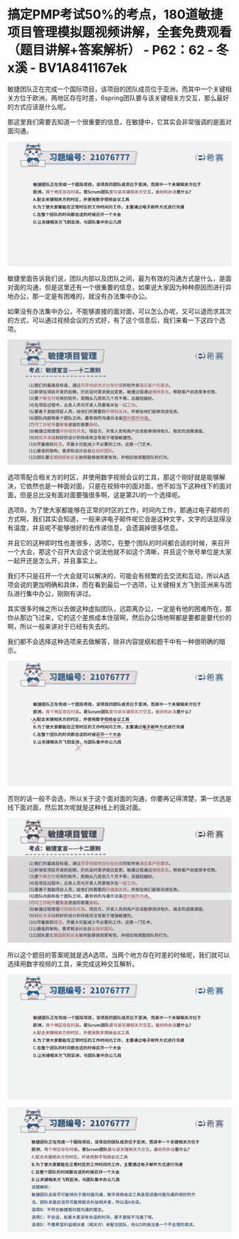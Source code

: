 # 搞定PMP考试50%的考点，180道敏捷项目管理模拟题视频讲解，全套免费观看（题目讲解+答案解析） - P62：62 - 冬x溪 - BV1A841167ek

敏捷团队正在完成一个国际项目，该项目的团队成员位于亚洲，而其中一个关键相关方位于欧洲，两地区存在时差，6spring团队要与该关键相关方交互，那么最好的方式应该是什么呢。

那这里我们需要去知道一个很重要的信息，在敏捷中，它其实会非常强调的是面对面沟通。

![](img/297c7f0fa4a429a20f7f9166226f579a_1.png)

敏捷里面告诉我们说，团队内部以及团队之间，最为有效的沟通方式是什么，是面对面的沟通，但是这里还有一个很重要的信息，如果说大家因为种种原因而进行异地办公，那一定是有困难的，就没有办法集中办公。

如果没有办法集中办公，不能够直接的面对面，可以怎么办呢，又可以退而求其次的方式，可以通过视频会议的方式好，有了这个信息后，我们来看一下这四个选项。



![](img/297c7f0fa4a429a20f7f9166226f579a_3.png)

选项零配合相关方的时区，并使用数字视频会议的工具，那这个刚好就是能够解决，它依然也是一种面对面，只是在视频中的面对面，他不如当下这种线下的面对面，但是总比没有面对面要强很多啊，这是第2U的一个选择呃。

选项B，为了使大家都能够在正常的时区的工作，时间内工作，那通过电子邮件的方式啊，我们其实会知道，一般来讲电子邮件呢它会是这种文字，文字的话显得没有温度，并且呢不能够很好的去传递信息，会遗漏掉很多信息。

并且它的这种即时性也差很多，选项C，在整个团队的时间都合适的时候，来召开一个大会，那这个召开大会这个说法他就不如这个清晰，并且这个账号单位是大家一起开还是怎么开，并且事实上。

我们不只是召开一个大会就可以解决的，可能会有频繁的去交流和互动，所以A选项会说的更加明确和具体，而在看到最后一个选项，让关键相关方飞到亚洲来与团队进行集中办公，刚刚有讲过。

其实很多时候之所以去做这种虚拟团队，远距离办公，一定是有他的困难所在，那你从那边飞过来，它的这个差旅成本住宿啊，然后办公场地啊都是要都是要代价的啊，所以一般来讲对于已经有失去的。

我们都不会选择这种选项来去做解答，除非内容提纲和题干中有一种很明确的暗示。

![](img/297c7f0fa4a429a20f7f9166226f579a_5.png)

否则的话一般不会选，所以关于这个面对面的沟通，你要再记得清楚，第一优选是线下面对面，然后其次呢就是这种线上的面对面。



![](img/297c7f0fa4a429a20f7f9166226f579a_7.png)

所以这个题目的答案呢就是选A选项，当两个地方存在时差的时候呢，我们就可以选择用数字视频的工具，来完成这种交互解析。



![](img/297c7f0fa4a429a20f7f9166226f579a_9.png)

![](img/297c7f0fa4a429a20f7f9166226f579a_10.png)